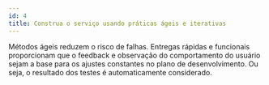 ```yaml
---
id: 4
title: Construa o serviço usando práticas ágeis e iterativas
---
```


Métodos ágeis reduzem o risco de falhas. Entregas rápidas e funcionais proporcionam que o feedback e observação do comportamento do usuário sejam a base para os ajustes constantes no plano de desenvolvimento. Ou seja, o resultado dos testes é automaticamente considerado.

<!--
#### checklist
1. Ship a functioning “minimum viable product” (MVP) that solves a core user need addressed by the service as soon as possible, and not longer than three months from the beginning of any new digital project, using a “beta” or “test” period if needed
2. Run usability tests frequently to see how well the service works for users, and identify improvements that should be made
3. Ensure the individuals building the service are in close communication using techniques such as war rooms, daily standups, and team chat tools
4. Keep delivery teams small and focused; limit organizational layers that separate these teams from the business owners
5. Release features and improvements multiple times each month
6. Create a prioritized list of features and bugs, also known as the “feature backlog” and “bug backlog”
7. Use an “issue tracker” to catalog features and bugs
8. Use a source code version control system
9. Ensure entire team has access to the issue tracker and version control system
10. Use code reviews to ensure quality


#### key questions
- How long did it take to ship the MVP? If it has not shipped yet, when will it?
- How long does it take for a production deployment?
- How long in days are the iterations/sprints?
- Which source code version control system is being used?
- What tool is being used to track bugs and issue tickets?
- What tool is being used to manage the feature backlog?
- How often do you review and reprioritize the items in your feature and bug backlog?
- How do you collect user feedback during development and how is that feedback to improve the service?
- At each stage of usability testing, what gaps were identified in addressing user needs?
-->